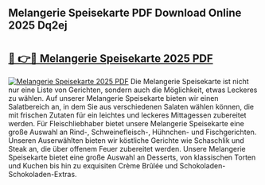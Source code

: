 ## Melangerie Speisekarte PDF Download Online 2025 Dq2ej

# <h2><a href="http://gc92a9.nevu.top/?p=Melangerie+Speisekarte">🔗 👉🔴 Melangerie Speisekarte 2025 PDF</a></h2>

[![Melangerie Speisekarte 2025 PDF](https://i.imgur.com/dBaPXMq.png)](http://gc92a9.nevu.top/?p=Melangerie+Speisekarte)
Die Melangerie Speisekarte ist nicht nur eine Liste von Gerichten, sondern auch die Möglichkeit, etwas Leckeres zu wählen. Auf unserer Melangerie Speisekarte bieten wir einen Salatbereich an, in dem Sie aus verschiedenen Salaten wählen können, die mit frischen Zutaten für ein leichtes und leckeres Mittagessen zubereitet werden. Für Fleischliebhaber bietet unsere Melangerie Speisekarte eine große Auswahl an Rind-, Schweinefleisch-, Hühnchen- und Fischgerichten. Unseren Auserwählten bieten wir köstliche Gerichte wie Schaschlik und Steak an, die über offenem Feuer zubereitet werden. Unsere Melangerie Speisekarte bietet eine große Auswahl an Desserts, von klassischen Torten und Kuchen bis hin zu exquisiten Crème Brûlée und Schokoladen-Schokoladen-Extras.
